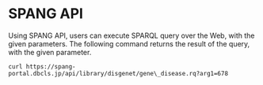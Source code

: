 # SPANG API
Using SPANG API, users can execute SPARQL query over the Web, with the given parameters.
The following command returns the result of the query, with the given parameter.
```
curl https://spang-portal.dbcls.jp/api/library/disgenet/gene\_disease.rq?arg1=678
```
